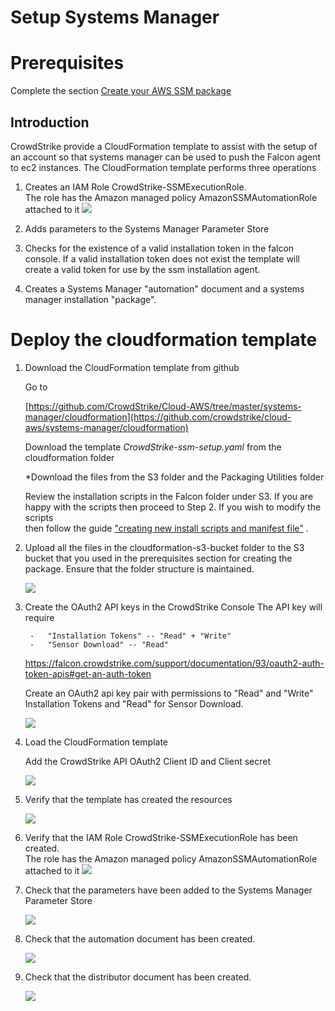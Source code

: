 Setup Systems Manager
=====================

# Prerequisites

Complete the section [Create your AWS SSM package](https://github.com/CrowdStrike/Cloud-AWS/blob/systems-manager/systems-manager/Packaging-utilities/README.md)

Introduction
------------

CrowdStrike provide a CloudFormation template to assist with the setup of an account so that systems manager can be used
to push the Falcon agent to ec2 instances. The CloudFormation template performs three operations

1. Creates an IAM Role CrowdStrike-SSMExecutionRole.  
   The role has the Amazon managed policy AmazonSSMAutomationRole attached to it
   ![](media/image1.png)

2.  Adds parameters to the Systems Manager Parameter Store

3.  Checks for the existence of a valid installation token in the falcon
    console. If a valid installation token does not exist the template will create a valid token for use by the ssm installation agent.
   
4.  Creates a Systems Manager "automation" document and a systems manager installation "package". 

Deploy the cloudformation template
==================================

1. Download the CloudFormation template from github

    Go to

   [https://github.com/CrowdStrike/Cloud-AWS/tree/master/systems-manager/cloudformation](https://github.com/crowdstrike/cloud-aws/systems-manager/cloudformation)

   Download the template *CrowdStrike-ssm-setup.yaml* from the cloudformation folder

   *Download the files from the S3 folder and the Packaging Utilities folder

   Review the installation scripts in the Falcon folder under S3. If you are happy with the scripts then proceed to Step
   2. If you wish to modify the scripts   
   then follow the
   guide ["creating new install scripts and manifest file"](https://github.com/CrowdStrike/Cloud-AWS/tree/master/systems-manager/Packaging%20utilities)
   .

2. Upload all the files in the cloudformation-s3-bucket folder to the S3 bucket that you used in the prerequisites
   section for creating the package. Ensure that the folder structure is maintained.

   ![](media/s3-bucket.png)

3. Create the OAuth2 API keys in the CrowdStrike Console The API key will require

        -   "Installation Tokens" -- "Read" + "Write"
        -   "Sensor Download" -- "Read"

   <https://falcon.crowdstrike.com/support/documentation/93/oauth2-auth-token-apis#get-an-auth-token>

    Create an OAuth2 api key pair with permissions to "Read" and "Write"
    Installation Tokens and "Read" for Sensor Download.

    ![](media/image6.png)

4. Load the CloudFormation template

    Add the CrowdStrike API OAuth2 Client ID and Client secret

    ![](media/image4.png)

5. Verify that the template has created the resources

    ![](media/image5.png)

6. Verify that the IAM Role CrowdStrike-SSMExecutionRole has been created.  
    The role has the Amazon managed policy AmazonSSMAutomationRole attached to it
    ![](media/image1.png)

7.  Check that the parameters have been added to the Systems Manager Parameter Store

    ![](media/image2.png)

8. Check that the automation document has been created.

    ![](media/image7.png)

9. Check that the distributor document has been created.

    ![](media/image8.png)
